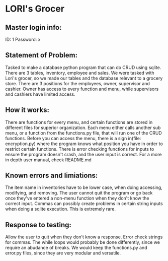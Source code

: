 # LORI's Grocer

## Master login info:
ID: 1
Password: x

## Statement of Problem: 
Tasked to make a database python program that can do CRUD using sqlite. There are 3 tables, inventory, employee and sales.
We were tasked with Lori's grocer, so we made our tables and the database relevant to a grocery store.
There are 3 positions for the employees, owner, supervisor and cashier. Owner has access to every function and menu, while
supervisors and cashiers have limited access.

## How it works:
There are functions for every menu, and certain functions are stored in different files for superior organization.
Each menu either calls another sub menu, or a function from the functions.py file, that will run one of the CRUD functions.
Before you can access the menu, there is a sign in(file: encryption.py) where the program knows what position you have in 
order to restrict certain functions.
There is error checking functions for inputs to ensure the program doesn't crash, and the user input is correct.
For a more in depth user manual, check README.md

## Known errors and limiations:
The item name in inventories have to be lower case, when doing accessing, modifying, and removing.
The user cannot quit the program or go back once they've entered a non-menu function when they 
don't know the correct input.
Commas can possibly create problems in certain string inputs when doing a sqlite execution. This is extremely rare.

## Response to testing:
Allow the user to quit when they don't know a response.
Error check strings for commas.
The while loops would probably be done differently, since we require an abudance of breaks.
We would keep the functions.py and error.py files, since they are very modular and versatile.
